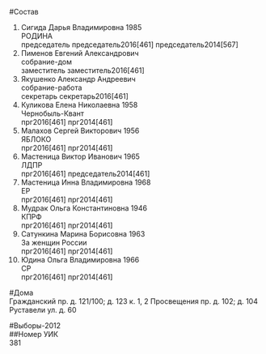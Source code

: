 #Состав  
1. Сигида Дарья Владимировна 1985  
    РОДИНА  
    председатель председатель2016[461] председатель2014[567]  
2. Пименов Евгений Александрович  
    собрание-дом  
    заместитель заместитель2016[461]  
3. Якушенко Александр Андреевич  
    собрание-работа  
    секретарь секретарь2016[461]  
4. Куликова Елена Николаевна 1958  
    Чернобыль-Квант  
    прг2016[461] прг2014[461]  
5. Малахов Сергей Викторович 1956  
    ЯБЛОКО  
    прг2016[461] прг2014[461]  
6. Мастеница Виктор Иванович 1965  
    ЛДПР  
    прг2016[461] председатель2014[461]  
7. Мастеница Инна Владимировна 1968  
    ЕР  
    прг2016[461] прг2014[461]  
8. Мудрак Ольга Константиновна 1946  
    КПРФ  
    прг2016[461] прг2014[461]  
9. Сатункина Марина Борисовна 1963  
    За женщин России  
    прг2016[461] прг2014[461]  
10. Юдина Ольга Владимировна 1966  
    СР  
    прг2016[461] прг2014[461]  
  
#Дома  
Гражданский пр. д. 121/100; д. 123 к. 1, 2 Просвещения пр. д. 102; д. 104 Руставели ул. д. 60  
  
#Выборы-2012  
##Номер УИК  
381  
